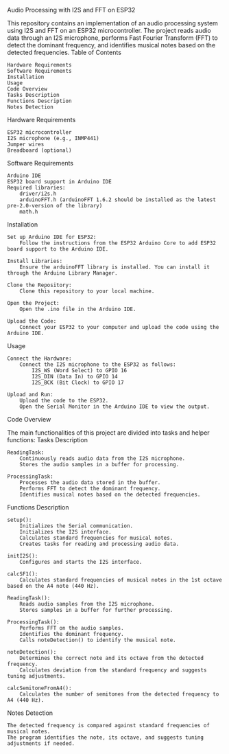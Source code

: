 Audio Processing with I2S and FFT on ESP32

This repository contains an implementation of an audio processing system using I2S and FFT on an ESP32 microcontroller. The project reads audio data through an I2S microphone, performs Fast Fourier Transform (FFT) to detect the dominant frequency, and identifies musical notes based on the detected frequencies.
Table of Contents

    Hardware Requirements
    Software Requirements
    Installation
    Usage
    Code Overview
    Tasks Description
    Functions Description
    Notes Detection

Hardware Requirements

    ESP32 microcontroller
    I2S microphone (e.g., INMP441)
    Jumper wires
    Breadboard (optional)

Software Requirements

    Arduino IDE
    ESP32 board support in Arduino IDE
    Required libraries:
        driver/i2s.h
        arduinoFFT.h (arduinoFFT 1.6.2 should be installed as the latest pre-2.0-version of the library)
        math.h

Installation

    Set up Arduino IDE for ESP32:
        Follow the instructions from the ESP32 Arduino Core to add ESP32 board support to the Arduino IDE.

    Install Libraries:
        Ensure the arduinoFFT library is installed. You can install it through the Arduino Library Manager.

    Clone the Repository:
        Clone this repository to your local machine.

    Open the Project:
        Open the .ino file in the Arduino IDE.

    Upload the Code:
        Connect your ESP32 to your computer and upload the code using the Arduino IDE.

Usage

    Connect the Hardware:
        Connect the I2S microphone to the ESP32 as follows:
            I2S_WS (Word Select) to GPIO 16
            I2S_DIN (Data In) to GPIO 14
            I2S_BCK (Bit Clock) to GPIO 17

    Upload and Run:
        Upload the code to the ESP32.
        Open the Serial Monitor in the Arduino IDE to view the output.

Code Overview

The main functionalities of this project are divided into tasks and helper functions:
Tasks Description

    ReadingTask:
        Continuously reads audio data from the I2S microphone.
        Stores the audio samples in a buffer for processing.

    ProcessingTask:
        Processes the audio data stored in the buffer.
        Performs FFT to detect the dominant frequency.
        Identifies musical notes based on the detected frequencies.

Functions Description

    setup():
        Initializes the Serial communication.
        Initializes the I2S interface.
        Calculates standard frequencies for musical notes.
        Creates tasks for reading and processing audio data.

    initI2S():
        Configures and starts the I2S interface.

    calcSF1():
        Calculates standard frequencies of musical notes in the 1st octave based on the A4 note (440 Hz).

    ReadingTask():
        Reads audio samples from the I2S microphone.
        Stores samples in a buffer for further processing.

    ProcessingTask():
        Performs FFT on the audio samples.
        Identifies the dominant frequency.
        Calls noteDetection() to identify the musical note.

    noteDetection():
        Determines the correct note and its octave from the detected frequency.
        Calculates deviation from the standard frequency and suggests tuning adjustments.

    calcSemitoneFromA4():
        Calculates the number of semitones from the detected frequency to A4 (440 Hz).

Notes Detection

    The detected frequency is compared against standard frequencies of musical notes.
    The program identifies the note, its octave, and suggests tuning adjustments if needed.
